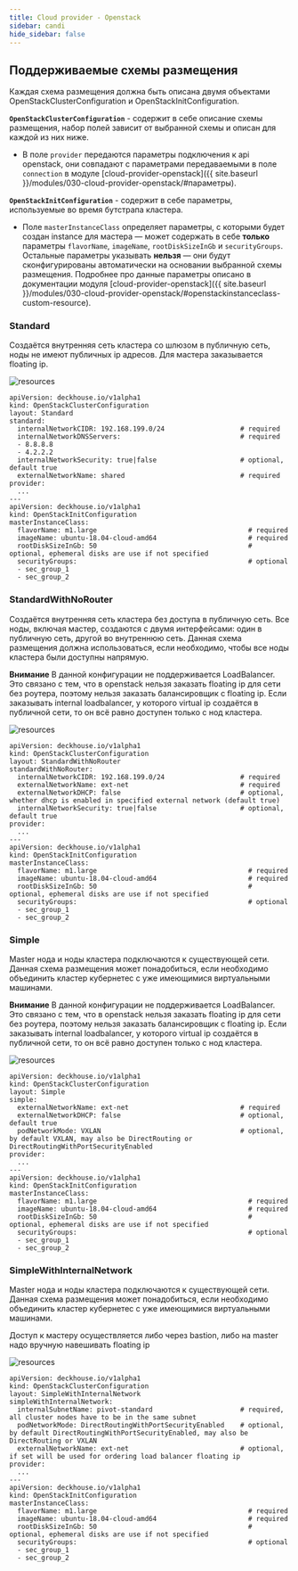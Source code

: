 ```yaml
---
title: Cloud provider - Openstack
sidebar: candi
hide_sidebar: false
---
```


## Поддерживаемые схемы размещения

Каждая схема размещения должна быть описана двумя объектами OpenStackClusterConfiguration и OpenStackInitConfiguration.

**`OpenStackClusterConfiguration`** - содержит в себе описание схемы размещения, набор полей зависит от выбранной схемы и описан
для каждой из них ниже.
* В поле `provider` передаются параметры подключения к api openstack, они совпадают с параметрами
передаваемыми в поле `connection` в модуле [cloud-provider-openstack]({{ site.baseurl }}/modules/030-cloud-provider-openstack/#параметры).

**`OpenStackInitConfiguration`** - содержит в себе параметры, используемые во время бутстрапа кластера.
* Поле `masterInstanceClass` определяет параметры, с которыми будет создан instance для мастера — может содержать в себе **только** параметры `flavorName`, `imageName`, `rootDiskSizeInGb` и `securityGroups`. Остальные параметры указывать **нельзя** — они будут сконфигурированы автоматически на основании выбранной
схемы размещения. Подробнее про данные параметры описано в документации модуля [cloud-provider-openstack]({{ site.baseurl }}/modules/030-cloud-provider-openstack/#openstackinstanceclass-custom-resource).

### Standard
Создаётся внутренняя сеть кластера со шлюзом в публичную сеть, ноды не имеют публичных ip адресов. Для мастера заказывается
floating ip.

![resources](https://docs.google.com/drawings/d/e/2PACX-1vSTIcQnxcwHsgANqHE5Ry_ZcetYX2lTFdDjd3Kip5cteSbUxwRjR3NigwQzyTMDGX10_Avr_mizOB5o/pub?w=960&h=720)
<!--- Исходник: https://docs.google.com/drawings/d/1hjmDn2aJj3ru3kBR6Jd6MAW3NWJZMNkend_K43cMN0w/edit --->

```
apiVersion: deckhouse.io/v1alpha1
kind: OpenStackClusterConfiguration
layout: Standard
standard:
  internalNetworkCIDR: 192.168.199.0/24                   # required
  internalNetworkDNSServers:                              # required
  - 8.8.8.8
  - 4.2.2.2
  internalNetworkSecurity: true|false                     # optional, default true
  externalNetworkName: shared                             # required
provider:
  ...
---
apiVersion: deckhouse.io/v1alpha1
kind: OpenStackInitConfiguration
masterInstanceClass:
  flavorName: m1.large                                      # required
  imageName: ubuntu-18.04-cloud-amd64                       # required
  rootDiskSizeInGb: 50                                      # optional, ephemeral disks are use if not specified
  securityGroups:                                           # optional
  - sec_group_1
  - sec_group_2
```

### StandardWithNoRouter
Создаётся внутренняя сеть кластера без доступа в публичную сеть. Все ноды, включая мастер, создаются с двумя интерфейсами:
один в публичную сеть, другой во внутреннюю сеть. Данная схема размещения должна использоваться, если необходимо, чтобы
все ноды кластера были доступны напрямую.

**Внимание**
В данной конфигурации не поддерживается LoadBalancer. Это связано с тем, что в openstack нельзя заказать floating ip для
сети без роутера, поэтому нельзя заказать балансировщик с floating ip. Если заказывать internal loadbalancer, у которого
virtual ip создаётся в публичной сети, то он всё равно доступен только с нод кластера.

![resources](https://docs.google.com/drawings/d/e/2PACX-1vR9Vlk22tZKpHgjOeQO2l-P0hyAZiwxU6NYGaLUsnv-OH0so8UXNnvrkNNiAROMHVI9iBsaZpfkY-kh/pub?w=960&h=720)
<!--- Исходник: https://docs.google.com/drawings/d/1gkuJhyGza0bXB2lcjdsQewWLEUCjqvTkkba-c5LtS_E/edit --->

```
apiVersion: deckhouse.io/v1alpha1
kind: OpenStackClusterConfiguration
layout: StandardWithNoRouter
standardWithNoRouter:
  internalNetworkCIDR: 192.168.199.0/24                   # required
  externalNetworkName: ext-net                            # required
  externalNetworkDHCP: false                              # optional, whether dhcp is enabled in specified external network (default true)   
  internalNetworkSecurity: true|false                     # optional, default true
provider:
  ...
---
apiVersion: deckhouse.io/v1alpha1
kind: OpenStackInitConfiguration
masterInstanceClass:
  flavorName: m1.large                                      # required
  imageName: ubuntu-18.04-cloud-amd64                       # required
  rootDiskSizeInGb: 50                                      # optional, ephemeral disks are use if not specified
  securityGroups:                                           # optional
  - sec_group_1
  - sec_group_2
```

### Simple

Master нода и ноды кластера подключаются к существующей сети. Данная схема размещения может понадобиться, если необходимо
объединить кластер кубернетес с уже имеющимися виртуальными машинами.

**Внимание**
В данной конфигурации не поддерживается LoadBalancer. Это связано с тем, что в openstack нельзя заказать floating ip для
сети без роутера, поэтому нельзя заказать балансировщик с floating ip. Если заказывать internal loadbalancer, у которого
virtual ip создаётся в публичной сети, то он всё равно доступен только с нод кластера.

![resources](https://docs.google.com/drawings/d/e/2PACX-1vTZbaJg7oIvoh2hkEW-DKbqeujhOiJtv_JSvfvDfXE9-mX_p6uggoY1Z9N2EAJ79c7IMfQC9ttQAmaP/pub?w=960&h=720) 
<!--- Исходник: https://docs.google.com/drawings/d/1l-vKRNA1NBPIci3Ya8r4dWL5KA9my7_wheFfMR38G10/edit --->

```
apiVersion: deckhouse.io/v1alpha1
kind: OpenStackClusterConfiguration
layout: Simple
simple:
  externalNetworkName: ext-net                            # required
  externalNetworkDHCP: false                              # optional, default true   
  podNetworkMode: VXLAN                                   # optional, by default VXLAN, may also be DirectRouting or DirectRoutingWithPortSecurityEnabled
provider:
  ...
---
apiVersion: deckhouse.io/v1alpha1
kind: OpenStackInitConfiguration
masterInstanceClass:
  flavorName: m1.large                                      # required
  imageName: ubuntu-18.04-cloud-amd64                       # required
  rootDiskSizeInGb: 50                                      # optional, ephemeral disks are use if not specified
  securityGroups:                                           # optional
  - sec_group_1
  - sec_group_2
```

### SimpleWithInternalNetwork

Master нода и ноды кластера подключаются к существующей сети. Данная схема размещения может понадобиться, если необходимо
объединить кластер кубернетес с уже имеющимися виртуальными машинами.

Доступ к мастеру осуществляется либо через bastion, либо на master надо вручную навешивать floating ip

![resources](https://docs.google.com/drawings/d/e/2PACX-1vQOcYZPtHBqMtlNx9PDcMrqI0WEwRssL-oXONnrOoKNaIx1fcEODo9dK2zOoF1wbKeKJlhphFTuefB-/pub?w=960&h=720) 
<!--- Исходник: https://docs.google.com/drawings/d/1H9HGOn4abpmZwIhpwwdZSSO9izvyOZakG8HpmmzZZEo/edit --->


```
apiVersion: deckhouse.io/v1alpha1
kind: OpenStackClusterConfiguration
layout: SimpleWithInternalNetwork
simpleWithInternalNetwork:
  internalSubnetName: pivot-standard                      # required, all cluster nodes have to be in the same subnet
  podNetworkMode: DirectRoutingWithPortSecurityEnabled    # optional, by default DirectRoutingWithPortSecurityEnabled, may also be DirectRouting or VXLAN
  externalNetworkName: ext-net                            # optional, if set will be used for ordering load balancer floating ip
provider:
  ...
---
apiVersion: deckhouse.io/v1alpha1
kind: OpenStackInitConfiguration
masterInstanceClass:
  flavorName: m1.large                                      # required
  imageName: ubuntu-18.04-cloud-amd64                       # required
  rootDiskSizeInGb: 50                                      # optional, ephemeral disks are use if not specified
  securityGroups:                                           # optional
  - sec_group_1
  - sec_group_2
```

